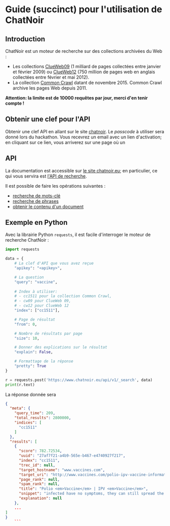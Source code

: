 # Guide (succinct) pour l'utilisation de ChatNoir

## Introduction

ChatNoir est un moteur de recherche sur des collections archivées du Web :

- Les collections [ClueWeb09](https://lemurproject.org/clueweb09/) (1 milliard de pages collectées entre janvier et février 2009) ou [ClueWeb12](https://lemurproject.org/clueweb12/) (750 million de pages web en anglais collectées entre février et mai 2012).
- La collection [Common Crawl](http://commoncrawl.org/) datant de novembre 2015. Common Crawl archive les pages Web depuis 2011.


**Attention: la limite est de 10000 requêtes par jour, merci d'en tenir compte !**

## Obtenir une clef pour l'API

Obtenir une clef API en allant sur le site  [chatnoir](https://www.chatnoir.eu/apikey). Le *passcode* à utiliser sera donné lors du hackathon. Vous recevrez un email avec un lien d'activation; en cliquant sur ce lien, vous arriverez sur une page où un 


## API

La documentation est accessible sur [le site chatnoir.eu](https://www.chatnoir.eu/doc/); en particulier, ce qui vous servira est [l'API de recherche](https://www.chatnoir.eu/doc/api/).

Il est possible de faire les opérations suivantes :

- [recherche de mots-clé](https://www.chatnoir.eu/doc/api/#api-basics)
- [recherche de phrases](https://www.chatnoir.eu/doc/api/#phrase-search)
- [obtenir le contenu d'un document](https://www.chatnoir.eu/doc/api/#retrieving-full-documents)

## Exemple en Python

Avec la librairie Python `requests`, il est facile d'interroger le moteur de recherche ChatNoir :

```python
import requests

data = {
    # La clef d'API que vous avez reçue
    "apikey": "<apikey>",

    # La question
    "query": "vaccine",
    
    # Index à utiliser: 
    # - cc1511 pour la collection Common Crawl, 
    # - cw09 pour ClueWeb 09, 
    # - cw12 pour ClueWeb 12
    "index": ["cc1511"],

    # Page de résultat 
    "from": 0,

    # Nombre de résultats par page
    "size": 10,

    # Donner des explications sur le résultat
    "explain": False,

    # Formattage de la réponse 
    "pretty": True
}

r = requests.post('https://www.chatnoir.eu/api/v1/_search', data)
print(r.text)
```

La réponse donnée sera 

```json
{
  "meta": {
    "query_time": 209,
    "total_results": 2800000,
    "indices": [
      "cc1511"
    ]
  },
  "results": [
    {
      "score": 782.72534,
      "uuid": "27af7f21-a4b9-565e-b467-e4740927f217",
      "index": "cc1511",
      "trec_id": null,
      "target_hostname": "www.vaccines.com",
      "target_uri": "http://www.vaccines.com/polio-ipv-vaccine-information.cfm",
      "page_rank": null,
      "spam_rank": null,
      "title": "Polio <em>Vaccine</em> | IPV <em>Vaccine</em>",
      "snippet": "infected have no symptoms, they can still spread the disease to others.29 Before the polio <em>vaccine</em>, 13,000 to 20,000 cases of polio were reported each year in the United States.30 The US is now polio-free because of vaccination. However, that doesn&#x27;t mean people don&#x27;t need the polio <em>vaccine</em>. Polio is",
      "explanation": null
    },
    ...
]
}
    ```